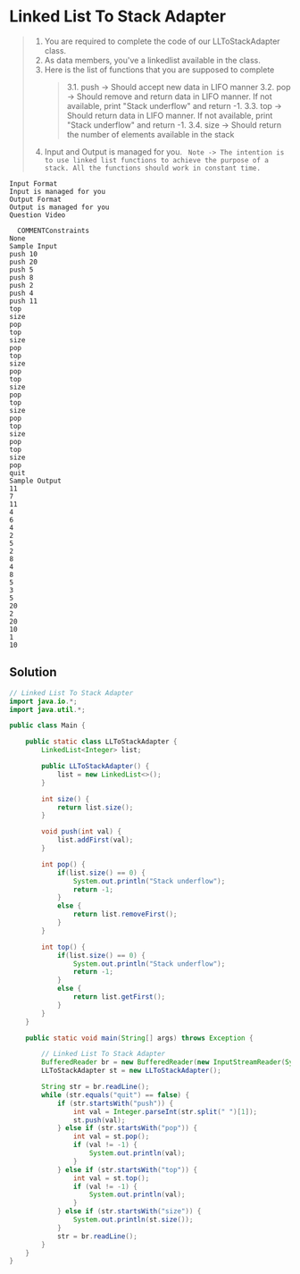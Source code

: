 # Linked List To Stack Adapter

> 1. You are required to complete the code of our LLToStackAdapter class.
> 2. As data members, you've a linkedlist available in the class.
> 3. Here is the list of functions that you are supposed to complete
>    > 3.1. push -> Should accept new data in LIFO manner
>    > 3.2. pop -> Should remove and return data in LIFO manner. If not available, print "Stack underflow" and return -1.
>    > 3.3. top -> Should return data in LIFO manner. If not available, print "Stack underflow" and return -1.
>    > 3.4. size -> Should return the number of elements available in the stack
> 4. Input and Output is managed for you.
>    ` Note -> The intention is to use linked list functions to achieve the purpose of a stack. All the functions should work in constant time.`

```
Input Format
Input is managed for you
Output Format
Output is managed for you
Question Video

  COMMENTConstraints
None
Sample Input
push 10
push 20
push 5
push 8
push 2
push 4
push 11
top
size
pop
top
size
pop
top
size
pop
top
size
pop
top
size
pop
top
size
pop
top
size
pop
quit
Sample Output
11
7
11
4
6
4
2
5
2
8
4
8
5
3
5
20
2
20
10
1
10
```

## Solution

```java
// Linked List To Stack Adapter
import java.io.*;
import java.util.*;

public class Main {

    public static class LLToStackAdapter {
        LinkedList<Integer> list;

        public LLToStackAdapter() {
            list = new LinkedList<>();
        }

        int size() {
            return list.size();
        }

        void push(int val) {
            list.addFirst(val);
        }

        int pop() {
            if(list.size() == 0) {
                System.out.println("Stack underflow");
                return -1;
            }
            else {
                return list.removeFirst();
            }
        }

        int top() {
            if(list.size() == 0) {
                System.out.println("Stack underflow");
                return -1;
            }
            else {
                return list.getFirst();
            }
        }
    }

    public static void main(String[] args) throws Exception {

        // Linked List To Stack Adapter
        BufferedReader br = new BufferedReader(new InputStreamReader(System.in));
        LLToStackAdapter st = new LLToStackAdapter();

        String str = br.readLine();
        while (str.equals("quit") == false) {
            if (str.startsWith("push")) {
                int val = Integer.parseInt(str.split(" ")[1]);
                st.push(val);
            } else if (str.startsWith("pop")) {
                int val = st.pop();
                if (val != -1) {
                    System.out.println(val);
                }
            } else if (str.startsWith("top")) {
                int val = st.top();
                if (val != -1) {
                    System.out.println(val);
                }
            } else if (str.startsWith("size")) {
                System.out.println(st.size());
            }
            str = br.readLine();
        }
    }
}
```